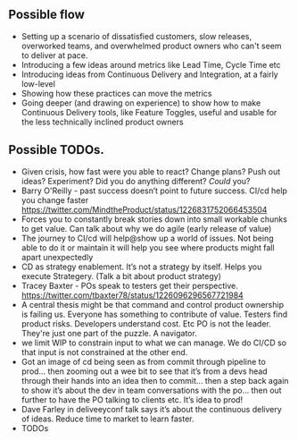 
## Possible flow

* Setting up a scenario of dissatisfied customers, slow releases, overworked teams, and overwhelmed product owners who can't seem to deliver at pace.
* Introducing a few ideas around metrics like Lead Time, Cycle Time etc
* Introducing ideas from Continuous Delivery and Integration, at a fairly low-level
* Showing how these practices can move the metrics
* Going deeper (and drawing on experience) to show how to make Continuous Delivery tools, like Feature Toggles, useful and usable for the less technically inclined product owners

## Possible TODOs.

* Given crisis, how fast were you able to react? Change plans? Push out ideas? Experiment? Did you do anything different? *Could* you?
* Barry O'Reilly - past success doesn’t point to future success. CI/cd help you change faster  https://twitter.com/MindtheProduct/status/1226831752066453504
* Forces you to constantly break stories down into small workable chunks to get value. Can talk about why we do agile (early release of value)
* The journey to CI/cd will help@show up a world of issues. Not being able to do it or maintain it will help you see where products might fall apart unexpectedly
* CD as strategy enablement. It’s not a strategy by itself. Helps you execute Strategery. (Talk a bit about product strategy)
* Tracey Baxter - POs speak to testers get their perspective. https://twitter.com/tbaxter78/status/1226096296567721984
* A central thesis might be that command and control product ownership is failing us. Everyone has something to contribute of value. Testers find product risks. Developers understand cost. Etc PO is not the leader. They're just one part of the puzzle. A navigator.
* we limit WIP to constrain input to what we can manage. We do CI/CD so that input is not constrained at the other end.
* Got an image of cd being seen as from commit through pipeline to prod… then zooming out a wee bit to see that it’s from a devs head through their hands into an idea then to commit… then a step back again to show it’s about the dev in team conversations with the po… then out further to have the PO talking to clients etc. It’s idea to prod!
* Dave Farley in deliveeyconf talk says it’s about the continuous delivery of ideas. Reduce time to market to learn faster.
* TODOs
